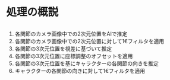 # 処理の概説

## 

1. 各関節のカメラ画像中での2次元位置をAIで推定
1. 各関節のカメラ画像中での2次元位置に対して1€フィルタを適用
1. 各関節の3次元位置を視差に基づいて推定
1. 各関節の3次元位置に座標調整のオフセットを適用
1. 各関節の3次元位置を基にキャラクターの各関節の向きを推定
1. キャラクターの各関節の向きに対して1€フィルタを適用

